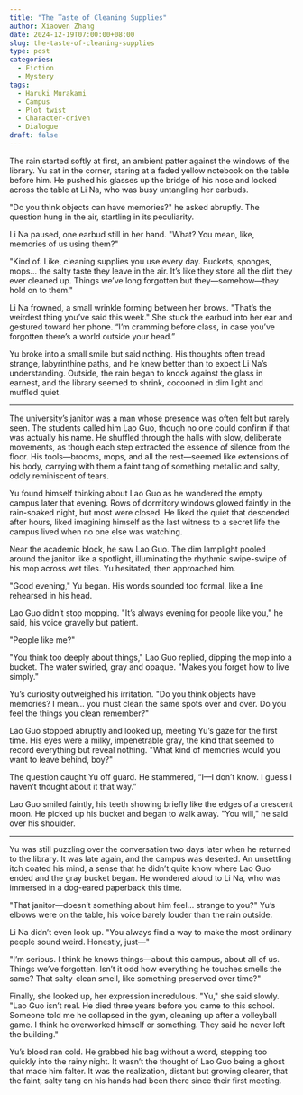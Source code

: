 ```yaml
---
title: "The Taste of Cleaning Supplies"
author: Xiaowen Zhang
date: 2024-12-19T07:00:00+08:00
slug: the-taste-of-cleaning-supplies
type: post
categories:
  - Fiction
  - Mystery
tags:
  - Haruki Murakami
  - Campus
  - Plot twist
  - Character-driven
  - Dialogue
draft: false
---
```


The rain started softly at first, an ambient patter against the windows of the library. Yu sat in the corner, staring at a faded yellow notebook on the table before him. He pushed his glasses up the bridge of his nose and looked across the table at Li Na, who was busy untangling her earbuds. 

"Do you think objects can have memories?" he asked abruptly. The question hung in the air, startling in its peculiarity.

Li Na paused, one earbud still in her hand. "What? You mean, like, memories of us using them?"

"Kind of. Like, cleaning supplies you use every day. Buckets, sponges, mops... the salty taste they leave in the air. It’s like they store all the dirt they ever cleaned up. Things we’ve long forgotten but they—somehow—they hold on to them."

Li Na frowned, a small wrinkle forming between her brows. "That’s the weirdest thing you’ve said this week." She stuck the earbud into her ear and gestured toward her phone. “I’m cramming before class, in case you’ve forgotten there’s a world outside your head.”

Yu broke into a small smile but said nothing. His thoughts often tread strange, labyrinthine paths, and he knew better than to expect Li Na’s understanding. Outside, the rain began to knock against the glass in earnest, and the library seemed to shrink, cocooned in dim light and muffled quiet.

***

The university’s janitor was a man whose presence was often felt but rarely seen. The students called him Lao Guo, though no one could confirm if that was actually his name. He shuffled through the halls with slow, deliberate movements, as though each step extracted the essence of silence from the floor. His tools—brooms, mops, and all the rest—seemed like extensions of his body, carrying with them a faint tang of something metallic and salty, oddly reminiscent of tears. 

Yu found himself thinking about Lao Guo as he wandered the empty campus later that evening. Rows of dormitory windows glowed faintly in the rain-soaked night, but most were closed. He liked the quiet that descended after hours, liked imagining himself as the last witness to a secret life the campus lived when no one else was watching.

Near the academic block, he saw Lao Guo. The dim lamplight pooled around the janitor like a spotlight, illuminating the rhythmic swipe-swipe of his mop across wet tiles. Yu hesitated, then approached him.

"Good evening," Yu began. His words sounded too formal, like a line rehearsed in his head.

Lao Guo didn’t stop mopping. "It’s always evening for people like you," he said, his voice gravelly but patient.

"People like me?"

"You think too deeply about things," Lao Guo replied, dipping the mop into a bucket. The water swirled, gray and opaque. "Makes you forget how to live simply."

Yu’s curiosity outweighed his irritation. "Do you think objects have memories? I mean... you must clean the same spots over and over. Do you feel the things you clean remember?"

Lao Guo stopped abruptly and looked up, meeting Yu’s gaze for the first time. His eyes were a milky, impenetrable gray, the kind that seemed to record everything but reveal nothing. "What kind of memories would you want to leave behind, boy?"

The question caught Yu off guard. He stammered, “I—I don’t know. I guess I haven’t thought about it that way.”

Lao Guo smiled faintly, his teeth showing briefly like the edges of a crescent moon. He picked up his bucket and began to walk away. "You will," he said over his shoulder.

***

Yu was still puzzling over the conversation two days later when he returned to the library. It was late again, and the campus was deserted. An unsettling itch coated his mind, a sense that he didn’t quite know where Lao Guo ended and the gray bucket began. He wondered aloud to Li Na, who was immersed in a dog-eared paperback this time. 

"That janitor—doesn’t something about him feel... strange to you?" Yu’s elbows were on the table, his voice barely louder than the rain outside.

Li Na didn’t even look up. "You always find a way to make the most ordinary people sound weird. Honestly, just—"

"I’m serious. I think he knows things—about this campus, about all of us. Things we’ve forgotten. Isn’t it odd how everything he touches smells the same? That salty-clean smell, like something preserved over time?"

Finally, she looked up, her expression incredulous. "Yu," she said slowly. "Lao Guo isn’t real. He died three years before you came to this school. Someone told me he collapsed in the gym, cleaning up after a volleyball game. I think he overworked himself or something. They said he never left the building."

Yu’s blood ran cold. He grabbed his bag without a word, stepping too quickly into the rainy night. It wasn’t the thought of Lao Guo being a ghost that made him falter. It was the realization, distant but growing clearer, that the faint, salty tang on his hands had been there since their first meeting.
